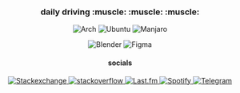 
<div align="center">

<h3> daily driving :muscle:	:muscle:	:muscle:</h3>
<p>

![Arch](https://img.shields.io/badge/Arch%20Linux-1793D1?logo=arch-linux&logoColor=fff&style=flat)
![Ubuntu](https://img.shields.io/badge/Ubuntu-E95420?style=flat&logo=ubuntu&logoColor=white)
![Manjaro](https://img.shields.io/badge/Manjaro-35BF5C?style=flat&logo=Manjaro&logoColor=white)

![Blender](https://img.shields.io/badge/blender-%23F5792A.svg?style=flat&logo=blender&logoColor=white)  ![Figma](https://img.shields.io/badge/figma-%23F24E1E.svg?style=flat&logo=figma&logoColor=white)


</p>
<h4> socials </h4>
<p>
    <a href="https://meta.stackexchange.com/users/1235930/humanconly">
    <img src="https://img.shields.io/badge/StackExchange-%23ffffff.svg?style=flat&logo=StackExchange&logoColor=white"
         alt="Stackexchange">

<a href="https://stackoverflow.com/users/19682390/humanconly">
  <img src="https://img.shields.io/badge/Stack_Overflow-FE7A16?style=flat&logo=stack-overflow&logoColor=white"
        alt="stackoverflow">

<a href="https://www.last.fm/">
    <img src="https://img.shields.io/badge/last.fm-D51007?style=flat&logo=last.fm&logoColor=white"
         alt="Last.fm">
<a href="https://open.spotify.com/user/deadtrees%3F?si=2b0422320f56499d">
    <img src="https://img.shields.io/badge/Spotify-1ED760?&style=flat&logo=spotify&logoColor=white"
         alt="Spotify">
<a href="">
    <img src="https://img.shields.io/badge/Telegram-2CA5E0?style=flat&logo=telegram&logoColor=white"
         alt="Telegram">

</p>

</div>
